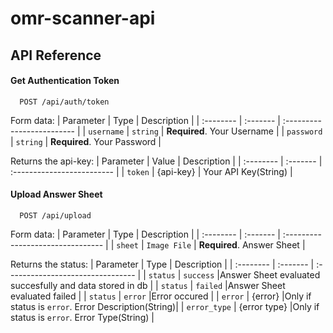 # omr-scanner-api

## API Reference

#### Get Authentication Token

```http
  POST /api/auth/token
```
Form data:
| Parameter | Type     | Description                |
| :-------- | :------- | :------------------------- |
| `username` | `string` | **Required**. Your Username |
| `password` | `string` | **Required**. Your Password |   

Returns the api-key:
| Parameter | Value     | Description                |
| :-------- | :------- | :------------------------- |
| `token` | {api-key} | Your API Key(String) |

#### Upload Answer Sheet

```http
  POST /api/upload
```
Form data:
| Parameter | Type     | Description                       |
| :-------- | :------- | :-------------------------------- |
| `sheet`      | `Image File` | **Required**. Answer Sheet |

Returns the status:
| Parameter | Type     | Description                       |
| :-------- | :------- | :-------------------------------- |
| `status`      | `success` |Answer Sheet evaluated succesfully and data stored in db |
| `status`      | `failed` |Answer Sheet evaluated failed |
| `status`      | `error` |Error occured |
| `error`      | {error} |Only if status is `error`. Error Description(String)|
| `error_type`      | {error type} |Only if status is `error`. Error Type(String) |